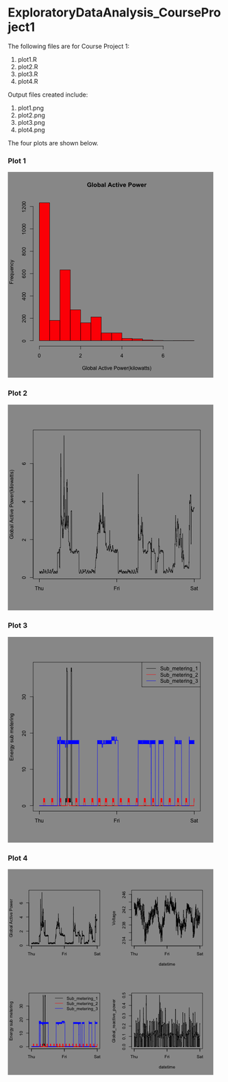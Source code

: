 ExploratoryDataAnalysis_CourseProject1
======================================

The following files are for Course Project 1:

1. plot1.R
2. plot2.R
3. plot3.R
4. plot4.R

Output files created include:

1. plot1.png
2. plot2.png
3. plot3.png
4. plot4.png

The four plots are shown below. 


### Plot 1


![plot of chunk unnamed-chunk-2](plot1.png) 


### Plot 2

![plot of chunk unnamed-chunk-3](plot2.png) 


### Plot 3

![plot of chunk unnamed-chunk-4](plot3.png) 


### Plot 4

![plot of chunk unnamed-chunk-5](plot4.png) 
